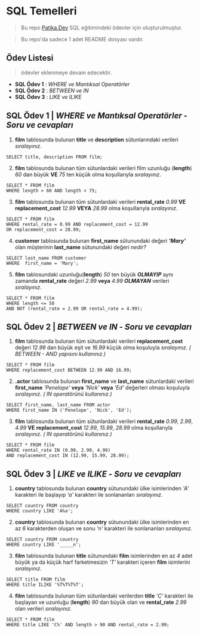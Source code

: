 # SQL Temelleri

> Bu repo [Patika.Dev](https://academy.patika.dev/tr/paths) SQL eğitimindeki ödevler için oluşturulmuştur.

>Bu repo'da sadece 1 adet README dosyası vardır.
## Ödev Listesi
>ödevler eklenmeye devam edecektir.
* **SQL Ödev 1** : *WHERE ve Mantıksal Operatörler*
* **SQL Ödev 2** : *BETWEEN ve IN*
* **SQL Ödev 3** : *LIKE ve ILIKE*


## SQL Ödev 1 | *WHERE ve Mantıksal Operatörler* - *Soru ve cevapları*

1. **film** tablosunda bulunan **title** ve **description** sütunlarındaki verileri *sıralayınız*.

```
SELECT title, description FROM film;
```

2. **film** tablosunda bulunan tüm sütunlardaki verileri film uzunluğu (**length**) *60* dan büyük **VE** *75* ten küçük olma koşullarıyla *sıralayınız*.

```
SELECT * FROM film
WHERE length > 60 AND length < 75;
```

3. **film** tablosunda bulunan tüm sütunlardaki verileri **rental_rate** *0.99* **VE** **replacement_cost** *12.99* **VEYA** *28.99* olma koşullarıyla *sıralayınız*.

```
SELECT * FROM film
WHERE rental_rate = 0.99 AND replacement_cost = 12.99
OR replacement_cost = 28.99;
```

4. **customer** tablosunda bulunan **first_name** sütunundaki değeri ***'Mary'*** olan müşterinin **last_name** sütunundaki değeri *nedir?*

```
SELECT last_name FROM customer
WHERE  first_name = 'Mary';
```

5. **film** tablosundaki uzunluğu(**length**) *50* ten büyük ***OLMAYIP*** aynı zamanda **rental_rate** değeri *2.99* **veya** *4.99* ***OLMAYAN*** verileri *sıralayınız*.

```
SELECT * FROM film
WHERE length <= 50
AND NOT (rental_rate = 2.99 OR rental_rate = 4.99);
```

## SQL Ödev 2 | *BETWEEN ve IN* - *Soru ve cevapları*

1. **film** tablosunda bulunan tüm sütunlardaki verileri **replacement_cost** değeri *12.99* dan büyük eşit ve *16.99* küçük olma koşuluyla *sıralayınız*. *( BETWEEN - AND yapısını kullanınız.)*

```
SELECT * FROM film
WHERE replacement_cost BETWEEN 12.99 AND 16.99;
```

2. **.actor** tablosunda bulunan **first_name** ve **last_name** sütunlardaki verileri **first_name** *'Penelope'* **veya** *'Nick'* **veya** *'Ed'* değerleri olması koşuluyla *sıralayınız.* *( IN operatörünü kullanınız.)*

```
SELECT first_name, last_name FROM actor
WHERE first_name IN ('Penelope', 'Nick', 'Ed');
```

3. **film** tablosunda bulunan tüm sütunlardaki verileri **rental_rate** *0.99*, *2.99*, *4.99* **VE** **replacement_cost** *12.99*, *15.99*, *28.99* olma koşullarıyla *sıralayınız.* *( IN operatörünü kullanınız.)*

```
SELECT * FROM film
WHERE rental_rate IN (0.99, 2.99, 4.99)
AND replacement_cost IN (12.99, 15.99, 28.99);
```
## SQL Ödev 3 | *LIKE ve ILIKE* - *Soru ve cevapları* 

1. **country** tablosunda bulunan **country** sütunundaki ülke isimlerinden *'A'* karakteri ile başlayıp *'a'* karakteri ile sonlananları *sıralayınız.*

```
SELECT country FROM country
WHERE country LIKE 'A%a';
```

2. **country** tablosunda bulunan **country** sütunundaki ülke isimlerinden en az *6* karakterden oluşan ve sonu *'n'* karakteri ile sonlananları *sıralayınız.*

```
SELECT country FROM country
WHERE country LIKE '_____n';
```

3. **film** tablosunda bulunan **title** sütunundaki **film** isimlerinden en az *4* adet büyük ya da küçük harf farketmesizin *'T'* karakteri içeren **film** isimlerini *sıralayınız.*

```
SELECT title FROM film
WHERE title ILIKE '%T%T%T%T';
```

4. **film** tablosunda bulunan tüm sütunlardaki verilerden **title** *'C'* karakteri ile başlayan ve uzunluğu (**length**) *90* dan büyük olan ve **rental_rate** *2.99* olan verileri *sıralayınız.*

```
SELECT * FROM film
WHERE title LIKE 'C%' AND length > 90 AND rental_rate = 2.99; 
```